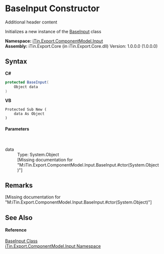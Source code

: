 # BaseInput Constructor 
Additional header content 

Initializes a new instance of the <a href="44e555c3-74d2-568c-ea52-6807eeb2c931">BaseInput</a> class

**Namespace:**&nbsp;<a href="ecb5b195-9cf6-cd2f-1a84-5e83a0fe636f">iTin.Export.ComponentModel.Input</a><br />**Assembly:**&nbsp;iTin.Export.Core (in iTin.Export.Core.dll) Version: 1.0.0.0 (1.0.0.0)

## Syntax

**C#**<br />
``` C#
protected BaseInput(
	Object data
)
```

**VB**<br />
``` VB
Protected Sub New ( 
	data As Object
)
```


#### Parameters
&nbsp;<dl><dt>data</dt><dd>Type: System.Object<br />\[Missing <param name="data"/> documentation for "M:iTin.Export.ComponentModel.Input.BaseInput.#ctor(System.Object)"\]</dd></dl>

## Remarks
\[Missing <remarks> documentation for "M:iTin.Export.ComponentModel.Input.BaseInput.#ctor(System.Object)"\]

## See Also


#### Reference
<a href="44e555c3-74d2-568c-ea52-6807eeb2c931">BaseInput Class</a><br /><a href="ecb5b195-9cf6-cd2f-1a84-5e83a0fe636f">iTin.Export.ComponentModel.Input Namespace</a><br />